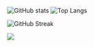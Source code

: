 ![GitHub stats](https://github-readme-stats.vercel.app/api?username=Aleksey-Voko&theme=gotham&show_icons=true&count_private=true&hide_title=true)
![Top Langs](https://github-readme-stats.vercel.app/api/top-langs/?username=Aleksey-Voko&layout=default&theme=gotham&hide=html&card_width=300)

![GitHub Streak](http://github-readme-streak-stats.herokuapp.com?user=Aleksey-Voko&theme=gotham&date_format=M%20j%5B%2C%20Y%5D)

![](https://komarev.com/ghpvc/?username=Aleksey-Voko)
<!--
![trophy](https://github-profile-trophy.vercel.app/?username=Aleksey-Voko&theme=onestar&column=6&row=1)
-->

<!--
**Aleksey-Voko/Aleksey-Voko** is a ✨ _special_ ✨ repository because its `README.md` (this file) appears on your GitHub profile.

Here are some ideas to get you started:

- 🔭 I’m currently working on ...
- 🌱 I’m currently learning ...
- 👯 I’m looking to collaborate on ...
- 🤔 I’m looking for help with ...
- 💬 Ask me about ...
- 📫 How to reach me: ...
- 😄 Pronouns: ...
- ⚡ Fun fact: ...
-->
